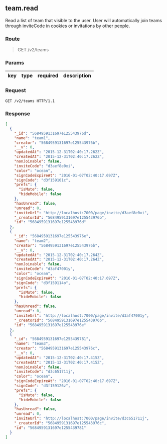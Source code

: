 ## team.read
Read a list of team that visible to the user.
User will automatically join teams through inviteCode in cookies or invitations by other people.

### Route
> GET /v2/teams

### Params
| key            | type               | required | description                                                  |
| -------------- | ------------------ | -------- | ------------------------------------------------------------ |

### Request
```
GET /v2/teams HTTP/1.1
```

### Response
```json
[
  {
    "_id": "5684959131697e125543976d",
    "name": "team1",
    "creator": "5684959131697e125543976b",
    "__v": 0,
    "updatedAt": "2015-12-31T02:40:17.262Z",
    "createdAt": "2015-12-31T02:40:17.262Z",
    "nonJoinable": false,
    "inviteCode": "d3aef8e0xi",
    "color": "ocean",
    "signCodeExpireAt": "2016-01-07T02:40:17.697Z",
    "signCode": "d3f159101c",
    "prefs": {
      "isMute": false,
      "hideMobile": false
    },
    "hasUnread": false,
    "unread": 0,
    "inviteUrl": "http://localhost:7000/page/invite/d3aef8e0xi",
    "_creatorId": "5684959131697e125543976b",
    "id": "5684959131697e125543976d"
  },
  {
    "_id": "5684959131697e125543976e",
    "name": "team2",
    "creator": "5684959131697e125543976b",
    "__v": 0,
    "updatedAt": "2015-12-31T02:40:17.264Z",
    "createdAt": "2015-12-31T02:40:17.264Z",
    "nonJoinable": false,
    "inviteCode": "d3af47001y",
    "color": "ocean",
    "signCodeExpireAt": "2016-01-07T02:40:17.697Z",
    "signCode": "d3f159114o",
    "prefs": {
      "isMute": false,
      "hideMobile": false
    },
    "hasUnread": false,
    "unread": 0,
    "inviteUrl": "http://localhost:7000/page/invite/d3af47001y",
    "_creatorId": "5684959131697e125543976b",
    "id": "5684959131697e125543976e"
  },
  {
    "_id": "5684959131697e1255439781",
    "name": "team3",
    "creator": "5684959131697e125543976c",
    "__v": 0,
    "updatedAt": "2015-12-31T02:40:17.415Z",
    "createdAt": "2015-12-31T02:40:17.415Z",
    "nonJoinable": false,
    "inviteCode": "d3c651711j",
    "color": "ocean",
    "signCodeExpireAt": "2016-01-07T02:40:17.697Z",
    "signCode": "d3f159126z",
    "prefs": {
      "isMute": false,
      "hideMobile": false
    },
    "hasUnread": false,
    "unread": 0,
    "inviteUrl": "http://localhost:7000/page/invite/d3c651711j",
    "_creatorId": "5684959131697e125543976c",
    "id": "5684959131697e1255439781"
  }
]
```
